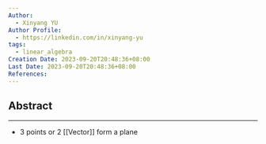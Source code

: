 ```yaml
---
Author:
  - Xinyang YU
Author Profile:
  - https://linkedin.com/in/xinyang-yu
tags:
  - linear_algebra
Creation Date: 2023-09-20T20:48:36+08:00
Last Date: 2023-09-20T20:48:36+08:00
References:
---
```

## Abstract
---
- 3 points or 2 [[Vector]] form a plane
